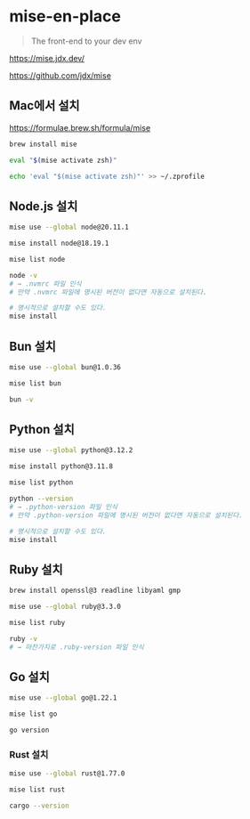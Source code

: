 # mise-en-place

> The front-end to your dev env

<https://mise.jdx.dev/>

<https://github.com/jdx/mise>

## Mac에서 설치

<https://formulae.brew.sh/formula/mise>

```bash
brew install mise

eval "$(mise activate zsh)"

echo 'eval "$(mise activate zsh)"' >> ~/.zprofile
```

## Node.js 설치

```bash
mise use --global node@20.11.1

mise install node@18.19.1

mise list node

node -v
# → .nvmrc 파일 인식
# 만약 .nvmrc 파일에 명시된 버전이 없다면 자동으로 설치된다.

# 명시적으로 설치할 수도 있다.
mise install
```

## Bun 설치

```bash
mise use --global bun@1.0.36

mise list bun

bun -v
```

## Python 설치

```bash
mise use --global python@3.12.2

mise install python@3.11.8

mise list python

python --version
# → .python-version 파일 인식
# 만약 .python-version 파일에 명시된 버전이 없다면 자동으로 설치된다.

# 명시적으로 설치할 수도 있다.
mise install
```

## Ruby 설치

```bash
brew install openssl@3 readline libyaml gmp

mise use --global ruby@3.3.0

mise list ruby

ruby -v
# → 마찬가지로 .ruby-version 파일 인식
```

## Go 설치

```bash
mise use --global go@1.22.1

mise list go

go version
```

### Rust 설치

```bash
mise use --global rust@1.77.0

mise list rust

cargo --version
```
